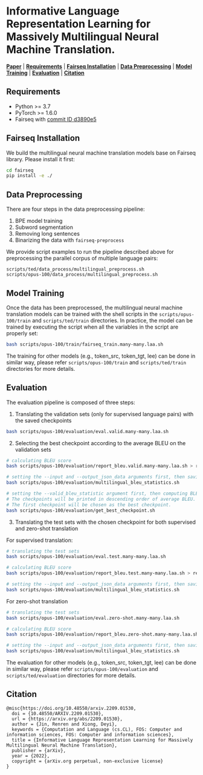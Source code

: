 # Informative Language Representation Learning for Massively Multilingual Neural Machine Translation.

[**Paper**](https://arxiv.org/abs/2209.01530) |
[**Requirements**](#Requirements) |
[**Fairseq Installation**](#Fairseq-Installation) |
[**Data Preprocessing**](#Data-Preprocessing) |
[**Model Training**](#Model-Training) |
[**Evaluation**](#Evaluation) |
[**Citation**](#Citation)


## Requirements
 - Python >= 3.7
 - PyTorch >= 1.6.0
 - Fairseq with [commit ID d3890e5](https://github.com/facebookresearch/fairseq/tree/d3890e593398c485f6593ab8512ac51d37dedc9c)


## Fairseq Installation
We build the multilingual neural machine translation models base on Fairseq library. Please install it first:
```bash
cd fairseq
pip install -e ./
```

## Data Preprocessing
There are four steps in the data preprocessing pipeline:

1. BPE model training
2. Subword segmentation
3. Removing long sentences
4. Binarizing the data with `fairseq-preprocess`

We provide script examples to run the pipeline described above for preprocessing the parallel corpus of multiple language pairs:
```
scripts/ted/data_process/multilingual_preprocess.sh
scripts/opus-100/data_process/multilingual_preprocess.sh
```

## Model Training
Once the data has been preprocessed, the multilingual neural machine translation models can be trained with the shell scripts in the `scripts/opus-100/train` and `scripts/ted/train` directories. In practice, the model can be trained by executing the script when all the variables in the script are properly set:
```bash
bash scripts/opus-100/train/fairseq_train.many-many.laa.sh
```
The training for other models (e.g., token_src, token_tgt, lee) can be done in similar way, please refer `scripts/opus-100/train` and `scripts/ted/train` directories for more details.

## Evaluation
The evaluation pipeline is composed of three steps:

1. Translating the validation sets (only for supervised language pairs) with the saved checkpoints
```bash
bash scripts/opus-100/evaluation/eval.valid.many-many.laa.sh
```


2. Selecting the best checkpoint according to the average BLEU on the validation sets
```bash
# calculating BLEU score
bash scripts/opus-100/evaluation/report_bleu.valid.many-many.laa.sh > report_bleu.valid.many-many.laa.logs

# setting the --input and --output_json_data arguments first, then saving the report_bleu.valid.many-many.laa.logs as json format
bash scripts/opus-100/evaluation/multilingual_bleu_statistics.sh

# setting the --valid_bleu_statistic argument first, then computing BLEU for each checkpoint.
# The checkpoints will be printed in descending order of average BLEU.
# The first checkpoint will be chosen as the best checkpoint.
bash scripts/opus-100/evaluation/get_best_checkpoint.sh
```


3. Translating the test sets with the chosen checkpoint for both supervised and zero-shot translation

For supervised translation:
```bash
# translating the test sets
bash scripts/opus-100/evaluation/eval.test.many-many.laa.sh

# calculating BLEU score
bash scripts/opus-100/evaluation/report_bleu.test.many-many.laa.sh > report_bleu.test.many-many.laa.logs

# setting the --input and --output_json_data arguments first, then saving the report_bleu.test.many-many.laa.logs as json format
bash scripts/opus-100/evaluation/multilingual_bleu_statistics.sh
```

For zero-shot translation
```bash
# translating the test sets
bash scripts/opus-100/evaluation/eval.zero-shot.many-many.laa.sh

# calculating BLEU score
bash scripts/opus-100/evaluation/report_bleu.zero-shot.many-many.laa.sh > report_bleu.zero-shot.many-many.laa.logs

# setting the --input and --output_json_data arguments first, then saving the report_bleu.zero-shot.many-many.laa.logs as json format
bash scripts/opus-100/evaluation/multilingual_bleu_statistics.sh
```
The evaluation for other models (e.g., token_src, token_tgt, lee) can be done in similar way, please refer `scripts/opus-100/evaluation` and `scripts/ted/evaluation` directories for more details.


## Citation

```
@misc{https://doi.org/10.48550/arxiv.2209.01530,
  doi = {10.48550/ARXIV.2209.01530},
  url = {https://arxiv.org/abs/2209.01530},
  author = {Jin, Renren and Xiong, Deyi},
  keywords = {Computation and Language (cs.CL), FOS: Computer and information sciences, FOS: Computer and information sciences},
  title = {Informative Language Representation Learning for Massively Multilingual Neural Machine Translation},
  publisher = {arXiv},
  year = {2022},
  copyright = {arXiv.org perpetual, non-exclusive license}
}
```